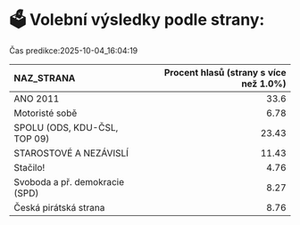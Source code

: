 # 🗳️ Volební výsledky podle strany:

Čas predikce:2025-10-04_16:04:19

| NAZ_STRANA                     |   Procent hlasů (strany s více než 1.0%) |
|:-------------------------------|-----------------------------------------:|
| ANO 2011                       |                                    33.6  |
| Motoristé sobě                 |                                     6.78 |
| SPOLU (ODS, KDU-ČSL, TOP 09)   |                                    23.43 |
| STAROSTOVÉ A NEZÁVISLÍ         |                                    11.43 |
| Stačilo!                       |                                     4.76 |
| Svoboda a př. demokracie (SPD) |                                     8.27 |
| Česká pirátská strana          |                                     8.76 |